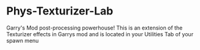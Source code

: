# Phys-Texturizer-Lab
Garry's Mod post-processing powerhouse! This is an extension of the Texturizer effects in Garrys mod and is located in your Utilities Tab of your spawn menu
